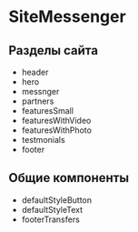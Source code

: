 # SiteMessenger

## Разделы сайта
* header
* hero
* messnger
* partners
* featuresSmall
* featuresWithVideo
* featuresWithPhoto
* testmonials
* footer

## Общие компоненты
* defaultStyleButton
* defaultStyleText
* footerTransfers
